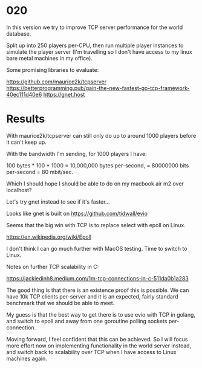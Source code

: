 # 020

In this version we try to improve TCP server performance for the world database.

Split up into 250 players per-CPU, then run multiple player instances to simulate the player server (I'm travelling so I don't have access to my linux bare metal machines in my office).

Some promising libraries to evaluate:

https://github.com/maurice2k/tcpserver
https://betterprogramming.pub/gain-the-new-fastest-go-tcp-framework-40ec111d40e6
https://gnet.host

# Results

With maurice2k/tcpserver can still only do up to around 1000 players before it can't keep up.

With the bandwidth I'm sending, for 1000 players I have:

100 bytes * 100 * 1000 = 10,000,000 bytes per-second, = 80000000 bits per-second = 80 mbit/sec.

Which I should hope I should be able to do on my macbook air m2 over localhost?

Let's try gnet instead to see if it's faster...

Looks like gnet is built on https://github.com/tidwall/evio

Seems that the big win with TCP is to replace select with epoll on Linux.

https://en.wikipedia.org/wiki/Epoll

I don't think I can go much further with MacOS testing. Time to switch to Linux.

Notes on further TCP scalability in C: 

https://jackiedinh8.medium.com/1m-tcp-connections-in-c-511da0b1a283

The good thing is that there is an existence proof this is possible. We can have 10k TCP clients per-server and it is an expected, fairly standard benchmark that we should be able to meet.

My guess is that the best way to get there is to use evio with TCP in golang, and switch to epoll and away from one goroutine polling sockets per-connection.

Moving forward, I feel confident that this can be achieved. So I will focus more effort now on implementing functionality in the world server instead, and switch back to scalability over TCP when I have access to Linux machines again.
